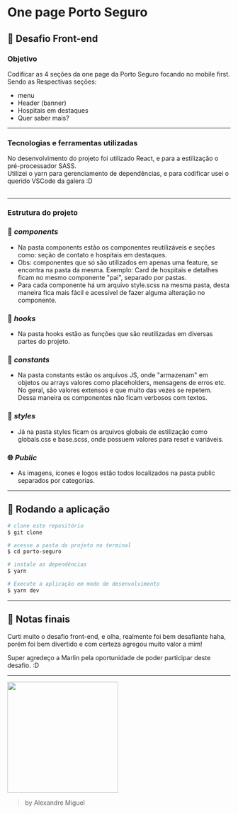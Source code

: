 # **One page Porto Seguro**

## 🚀 **Desafio Front-end**

### **Objetivo**

Codificar as 4 seções da one page da Porto Seguro focando no mobile first. <br>
Sendo as Respectivas seções:

- menu
- Header (banner)
- Hospitais em destaques
- Quer saber mais?

---

### **Tecnologias e ferramentas utilizadas**

No desenvolvimento do projeto foi utilizado React, e para a estilização o pré-processador SASS. <br>
Utilizei o yarn para gerenciamento de dependências, e para codificar usei o querido VSCode da galera :D

##

---

### **Estrutura do projeto**

### 📙 _components_

- Na pasta components estão os componentes reutilizáveis e seções como: seção de contato e hospitais em destaques.
- Obs: componentes que só são utilizados em apenas uma feature, se encontra na pasta da mesma. Exemplo: Card de hospitais e detalhes ficam no mesmo componente "pai", separado por pastas.
- Para cada componente há um arquivo style.scss na mesma pasta, desta maneira fica mais fácil e acessível de fazer alguma alteração no componente.

### 📕 _hooks_

- Na pasta hooks estão as funções que são reutilizadas em diversas partes do projeto.

### 📗 _constants_

- Na pasta constants estão os arquivos JS, onde "armazenam" em objetos ou arrays valores como placeholders, mensagens de erros etc. No geral, são valores extensos e que muito das vezes se repetem. Dessa maneira os componentes não ficam verbosos com textos.

### 📘 _styles_

- Já na pasta styles ficam os arquivos globais de estilização como globals.css e base.scss, onde possuem valores para reset e variáveis.

### 🌐 _Public_

- As imagens, icones e logos estão todos localizados na pasta public separados por categorias.

---

## **🎲 Rodando a aplicação**

```bash
# clone este repositório
$ git clone

# acesse a pasta do projeto no terminal
$ cd porto-seguro

# instale as dependências
$ yarn

# Execute a aplicação em modo de desenvolvimento
$ yarn dev

```

---

## 🙋 Notas finais

Curti muito o desafio front-end, e olha, realmente foi bem desafiante haha, porém foi bem divertido e com certeza agregou muito valor a mim!<br>

Super agredeço a Marlin pela oportunidade de poder participar deste desafio. :D

---

<img width='250' src='https://cdn.discordapp.com/attachments/922557394419056671/923058762208653352/img-github.png'>

> by Alexandre Miguel
